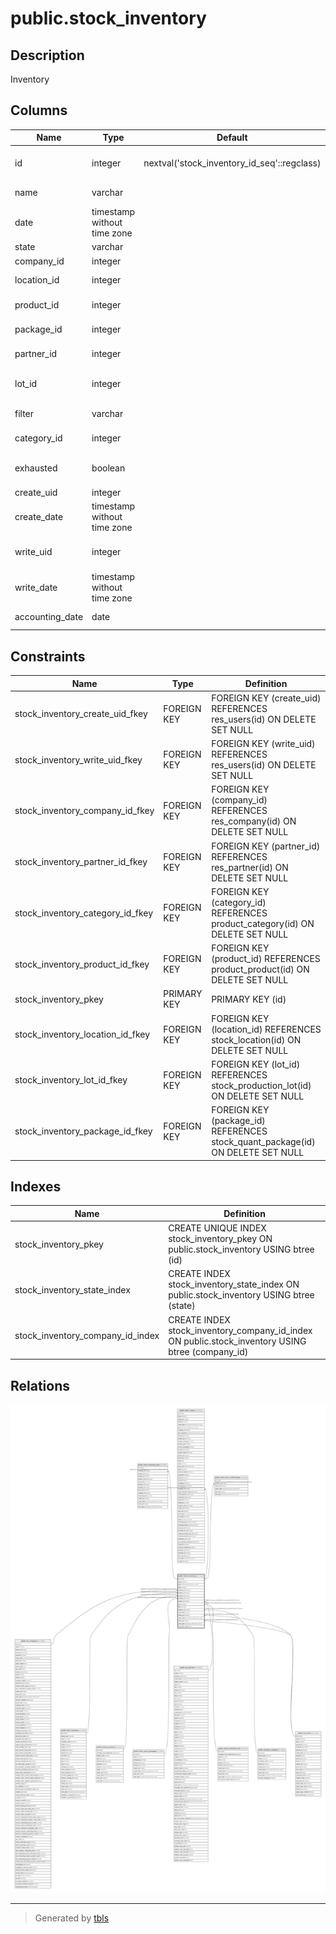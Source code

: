 # public.stock_inventory

## Description

Inventory

## Columns

| Name | Type | Default | Nullable | Children | Parents | Comment |
| ---- | ---- | ------- | -------- | -------- | ------- | ------- |
| id | integer | nextval('stock_inventory_id_seq'::regclass) | false | [public.stock_inventory_line](public.stock_inventory_line.md) [public.stock_move](public.stock_move.md) [public.stock_track_confirmation](public.stock_track_confirmation.md) |  |  |
| name | varchar |  | false |  |  | Inventory Reference |
| date | timestamp without time zone |  | false |  |  | Inventory Date |
| state | varchar |  | true |  |  | Status |
| company_id | integer |  | false |  | [public.res_company](public.res_company.md) | Company |
| location_id | integer |  | false |  | [public.stock_location](public.stock_location.md) | Inventoried Location |
| product_id | integer |  | true |  | [public.product_product](public.product_product.md) | Inventoried Product |
| package_id | integer |  | true |  | [public.stock_quant_package](public.stock_quant_package.md) | Inventoried Pack |
| partner_id | integer |  | true |  | [public.res_partner](public.res_partner.md) | Inventoried Owner |
| lot_id | integer |  | true |  | [public.stock_production_lot](public.stock_production_lot.md) | Inventoried Lot/Serial Number |
| filter | varchar |  | false |  |  | Inventory of |
| category_id | integer |  | true |  | [public.product_category](public.product_category.md) | Product Category |
| exhausted | boolean |  | true |  |  | Include Exhausted Products |
| create_uid | integer |  | true |  | [public.res_users](public.res_users.md) | Created by |
| create_date | timestamp without time zone |  | true |  |  | Created on |
| write_uid | integer |  | true |  | [public.res_users](public.res_users.md) | Last Updated by |
| write_date | timestamp without time zone |  | true |  |  | Last Updated on |
| accounting_date | date |  | true |  |  | Accounting Date |

## Constraints

| Name | Type | Definition |
| ---- | ---- | ---------- |
| stock_inventory_create_uid_fkey | FOREIGN KEY | FOREIGN KEY (create_uid) REFERENCES res_users(id) ON DELETE SET NULL |
| stock_inventory_write_uid_fkey | FOREIGN KEY | FOREIGN KEY (write_uid) REFERENCES res_users(id) ON DELETE SET NULL |
| stock_inventory_company_id_fkey | FOREIGN KEY | FOREIGN KEY (company_id) REFERENCES res_company(id) ON DELETE SET NULL |
| stock_inventory_partner_id_fkey | FOREIGN KEY | FOREIGN KEY (partner_id) REFERENCES res_partner(id) ON DELETE SET NULL |
| stock_inventory_category_id_fkey | FOREIGN KEY | FOREIGN KEY (category_id) REFERENCES product_category(id) ON DELETE SET NULL |
| stock_inventory_product_id_fkey | FOREIGN KEY | FOREIGN KEY (product_id) REFERENCES product_product(id) ON DELETE SET NULL |
| stock_inventory_pkey | PRIMARY KEY | PRIMARY KEY (id) |
| stock_inventory_location_id_fkey | FOREIGN KEY | FOREIGN KEY (location_id) REFERENCES stock_location(id) ON DELETE SET NULL |
| stock_inventory_lot_id_fkey | FOREIGN KEY | FOREIGN KEY (lot_id) REFERENCES stock_production_lot(id) ON DELETE SET NULL |
| stock_inventory_package_id_fkey | FOREIGN KEY | FOREIGN KEY (package_id) REFERENCES stock_quant_package(id) ON DELETE SET NULL |

## Indexes

| Name | Definition |
| ---- | ---------- |
| stock_inventory_pkey | CREATE UNIQUE INDEX stock_inventory_pkey ON public.stock_inventory USING btree (id) |
| stock_inventory_state_index | CREATE INDEX stock_inventory_state_index ON public.stock_inventory USING btree (state) |
| stock_inventory_company_id_index | CREATE INDEX stock_inventory_company_id_index ON public.stock_inventory USING btree (company_id) |

## Relations

![er](public.stock_inventory.svg)

---

> Generated by [tbls](https://github.com/k1LoW/tbls)
